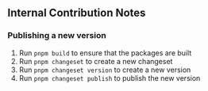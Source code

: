 

## Internal Contribution Notes

### Publishing a new version

1. Run `pnpm build` to ensure that the packages are built
1. Run `pnpm changeset` to create a new changeset
2. Run `pnpm changeset version` to create a new version
3. Run `pnpm changeset publish` to publish the new version